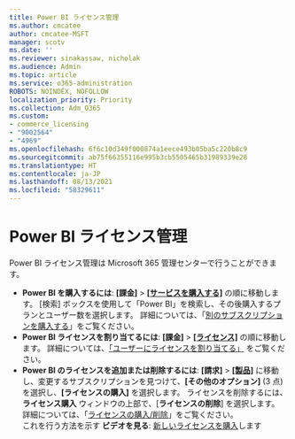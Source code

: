 ```yaml
---
title: Power BI ライセンス管理
ms.author: cmcatee
author: cmcatee-MSFT
manager: scotv
ms.date: ''
ms.reviewer: sinakassaw, nicholak
ms.audience: Admin
ms.topic: article
ms.service: o365-administration
ROBOTS: NOINDEX, NOFOLLOW
localization_priority: Priority
ms.collection: Adm_O365
ms.custom:
- commerce_licensing
- "9002564"
- "4969"
ms.openlocfilehash: 6f6c10d349f000874a1eece493b05ba5c220b8c9
ms.sourcegitcommit: ab75f66355116e995b3cb5505465b31989339e28
ms.translationtype: HT
ms.contentlocale: ja-JP
ms.lasthandoff: 08/13/2021
ms.locfileid: "58329611"
---
```

# <a name="power-bi-license-management"></a>Power BI ライセンス管理

Power BI ライセンス管理は Microsoft 365 管理センターで行うことができます。

- **Power BI を購入するには**: **[課金]** \> **[[サービスを購入する]](https://go.microsoft.com/fwlink/p/?linkid=868433)** の順に移動します。 [検索] ボックスを使用して「Power BI」を検索し、その後購入するプランとユーザー数を選択します。 詳細については、「[別のサブスクリプションを購入する](https://docs.microsoft.com/microsoft-365/commerce/try-or-buy-microsoft-365#buy-a-different-subscription)」をご覧ください。
- **Power BI ライセンスを割り当てるには**: **[課金]** > **[[ライセンス]](https://go.microsoft.com/fwlink/p/?linkid=842264)** の順に移動します。 詳細については、[「ユーザーにライセンスを割り当てる」](https://docs.microsoft.com/microsoft-365/admin/manage/assign-licenses-to-users) をご覧ください。
- **Power BI のライセンスを追加または削除するには**: **[請求]** > **[[製品]](https://go.microsoft.com/fwlink/p/?linkid=842054)** に移動し、変更するサブスクリプションを見つけて、**[その他のオプション]** (3 点) を選択し、**[ライセンスの購入]** を選択します。 ライセンスを削除するには、**ライセンス購入** ウィンドウの上部で、[**ライセンスの削除**] を選択します。 詳細については、「[ライセンスの購入/削除](https://docs.microsoft.com/microsoft-365/commerce/licenses/buy-licenses)」をご覧ください。\
これを行う方法を示す **ビデオを見る**: [新しいライセンスを購入](https://go.microsoft.com/fwlink/p/?linkid=2154857)します